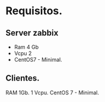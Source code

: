 # Requisitos.

## Server zabbix
* Ram 4 Gb
* Vcpu 2
* CentOS7 - Minimal.

## Clientes.
RAM 1Gb.
1 Vcpu.
CentOS 7 -  Minimal.
